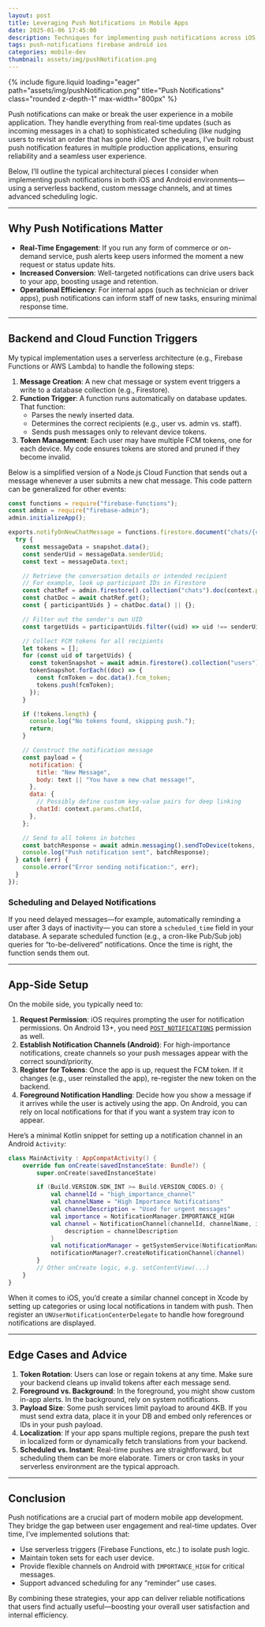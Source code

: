 ```yaml
---
layout: post
title: Leveraging Push Notifications in Mobile Apps
date: 2025-01-06 17:45:00
description: Techniques for implementing push notifications across iOS and Android, including scheduling, message routing, and handling deep links
tags: push-notifications firebase android ios
categories: mobile-dev
thumbnail: assets/img/pushNotification.png
---
```


<div class="row">
  <div class="col-sm mt-3 mt-md-0 text-center">
    {% include figure.liquid
       loading="eager"
       path="assets/img/pushNotification.png"
       title="Push Notifications"
       class="rounded z-depth-1"
       max-width="800px"
    %}
  </div>
</div>

Push notifications can make or break the user experience in a mobile application. They handle everything from real-time updates (such as incoming messages in a chat) to sophisticated scheduling (like nudging users to revisit an order that has gone idle). Over the years, I’ve built robust push notification features in multiple production applications, ensuring reliability and a seamless user experience.

Below, I’ll outline the typical architectural pieces I consider when implementing push notifications in both iOS and Android environments—using a serverless backend, custom message channels, and at times advanced scheduling logic.

---

## Why Push Notifications Matter

- **Real-Time Engagement**: If you run any form of commerce or on-demand service, push alerts keep users informed the moment a new request or status update hits.
- **Increased Conversion**: Well-targeted notifications can drive users back to your app, boosting usage and retention.
- **Operational Efficiency**: For internal apps (such as technician or driver apps), push notifications can inform staff of new tasks, ensuring minimal response time.

---

## Backend and Cloud Function Triggers

My typical implementation uses a serverless architecture (e.g., Firebase Functions or AWS Lambda) to handle the following steps:

1. **Message Creation**: A new chat message or system event triggers a write to a database collection (e.g., Firestore).
2. **Function Trigger**: A function runs automatically on database updates. That function:
   - Parses the newly inserted data.
   - Determines the correct recipients (e.g., user vs. admin vs. staff).
   - Sends push messages only to relevant device tokens.
3. **Token Management**: Each user may have multiple FCM tokens, one for each device. My code ensures tokens are stored and pruned if they become invalid.

Below is a simplified version of a Node.js Cloud Function that sends out a message whenever a user submits a new chat message. This code pattern can be generalized for other events:

```js
const functions = require("firebase-functions");
const admin = require("firebase-admin");
admin.initializeApp();

exports.notifyOnNewChatMessage = functions.firestore.document("chats/{chatId}/messages/{messageId}").onCreate(async (snapshot, context) => {
  try {
    const messageData = snapshot.data();
    const senderUid = messageData.senderUid;
    const text = messageData.text;

    // Retrieve the conversation details or intended recipient
    // For example, look up participant IDs in Firestore
    const chatRef = admin.firestore().collection("chats").doc(context.params.chatId);
    const chatDoc = await chatRef.get();
    const { participantUids } = chatDoc.data() || {};

    // Filter out the sender's own UID
    const targetUids = participantUids.filter((uid) => uid !== senderUid);

    // Collect FCM tokens for all recipients
    let tokens = [];
    for (const uid of targetUids) {
      const tokenSnapshot = await admin.firestore().collection("users").doc(uid).collection("fcm_tokens").get();
      tokenSnapshot.forEach((doc) => {
        const fcmToken = doc.data().fcm_token;
        tokens.push(fcmToken);
      });
    }

    if (!tokens.length) {
      console.log("No tokens found, skipping push.");
      return;
    }

    // Construct the notification message
    const payload = {
      notification: {
        title: "New Message",
        body: text || "You have a new chat message!",
      },
      data: {
        // Possibly define custom key-value pairs for deep linking
        chatId: context.params.chatId,
      },
    };

    // Send to all tokens in batches
    const batchResponse = await admin.messaging().sendToDevice(tokens, payload);
    console.log("Push notification sent", batchResponse);
  } catch (err) {
    console.error("Error sending notification:", err);
  }
});
```

### Scheduling and Delayed Notifications

If you need delayed messages—for example, automatically reminding a user after 3 days of inactivity— you can store a `scheduled_time` field in your database. A separate scheduled function (e.g., a cron-like Pub/Sub job) queries for “to-be-delivered” notifications. Once the time is right, the function sends them out.

---

## App-Side Setup

On the mobile side, you typically need to:

1. **Request Permission**: iOS requires prompting the user for notification permissions. On Android 13+, you need [`POST_NOTIFICATIONS`](https://developer.android.com/develop/ui/views/notifications#permissions) permission as well.
2. **Establish Notification Channels (Android)**: For high-importance notifications, create channels so your push messages appear with the correct sound/priority.
3. **Register for Tokens**: Once the app is up, request the FCM token. If it changes (e.g., user reinstalled the app), re-register the new token on the backend.
4. **Foreground Notification Handling**: Decide how you show a message if it arrives while the user is actively using the app. On Android, you can rely on local notifications for that if you want a system tray icon to appear.

Here’s a minimal Kotlin snippet for setting up a notification channel in an Android `Activity`:

```kotlin
class MainActivity : AppCompatActivity() {
    override fun onCreate(savedInstanceState: Bundle?) {
        super.onCreate(savedInstanceState)

        if (Build.VERSION.SDK_INT >= Build.VERSION_CODES.O) {
            val channelId = "high_importance_channel"
            val channelName = "High Importance Notifications"
            val channelDescription = "Used for urgent messages"
            val importance = NotificationManager.IMPORTANCE_HIGH
            val channel = NotificationChannel(channelId, channelName, importance).apply {
                description = channelDescription
            }
            val notificationManager = getSystemService(NotificationManager::class.java)
            notificationManager?.createNotificationChannel(channel)
        }
        // Other onCreate logic, e.g. setContentView(...)
    }
}
```

When it comes to iOS, you’d create a similar channel concept in Xcode by setting up categories or using local notifications in tandem with push. Then register an `UNUserNotificationCenterDelegate` to handle how foreground notifications are displayed.

---

## Edge Cases and Advice

1. **Token Rotation**: Users can lose or regain tokens at any time. Make sure your backend cleans up invalid tokens after each message send.
2. **Foreground vs. Background**: In the foreground, you might show custom in-app alerts. In the background, rely on system notifications.
3. **Payload Size**: Some push services limit payload to around 4KB. If you must send extra data, place it in your DB and embed only references or IDs in your push payload.
4. **Localization**: If your app spans multiple regions, prepare the push text in localized form or dynamically fetch translations from your backend.
5. **Scheduled vs. Instant**: Real-time pushes are straightforward, but scheduling them can be more elaborate. Timers or cron tasks in your serverless environment are the typical approach.

---

## Conclusion

Push notifications are a crucial part of modern mobile app development. They bridge the gap between user engagement and real-time updates. Over time, I’ve implemented solutions that:

- Use serverless triggers (Firebase Functions, etc.) to isolate push logic.
- Maintain token sets for each user device.
- Provide flexible channels on Android with `IMPORTANCE_HIGH` for critical messages.
- Support advanced scheduling for any “reminder” use cases.

By combining these strategies, your app can deliver reliable notifications that users find actually useful—boosting your overall user satisfaction and internal efficiency.
